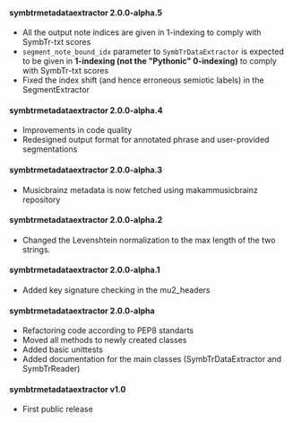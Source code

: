 #### symbtrmetadataextractor 2.0.0-alpha.5
- All the output note indices are given in 1-indexing to comply with SymbTr-txt scores
- ```segment_note_bound_idx``` parameter to ```SymbTrDataExtractor``` is expected to be given in **1-indexing (not the "Pythonic" 0-indexing)** to comply with SymbTr-txt scores
- Fixed the index shift (and hence erroneous semiotic labels) in the SegmentExtractor

#### symbtrmetadataextractor 2.0.0-alpha.4
 - Improvements in code quality
 - Redesigned output format for annotated phrase and user-provided segmentations

#### symbtrmetadataextractor 2.0.0-alpha.3
 - Musicbrainz metadata is now fetched using makammusicbrainz repository

#### symbtrmetadataextractor 2.0.0-alpha.2
 - Changed the Levenshtein normalization to the max length of the two strings.

#### symbtrmetadataextractor 2.0.0-alpha.1
 - Added key signature checking in the mu2_headers

#### symbtrmetadataextractor 2.0.0-alpha
 - Refactoring code according to PEP8 standarts
 - Moved all methods to newly created classes
 - Added basic unittests
 - Added documentation for the main classes (SymbTrDataExtractor and SymbTrReader)

#### symbtrmetadataextractor v1.0
 - First public release
